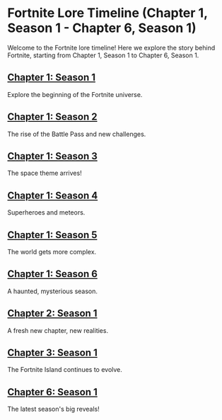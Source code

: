 # Fortnite Lore Timeline (Chapter 1, Season 1 - Chapter 6, Season 1)

Welcome to the Fortnite lore timeline! Here we explore the story behind Fortnite, starting from Chapter 1, Season 1 to Chapter 6, Season 1.

## [Chapter 1: Season 1](chapter1.md)
Explore the beginning of the Fortnite universe.

## [Chapter 1: Season 2](chapter2.md)
The rise of the Battle Pass and new challenges.

## [Chapter 1: Season 3](chapter3.md)
The space theme arrives!

## [Chapter 1: Season 4](chapter4.md)
Superheroes and meteors.

## [Chapter 1: Season 5](chapter5.md)
The world gets more complex.

## [Chapter 1: Season 6](chapter6.md)
A haunted, mysterious season.

## [Chapter 2: Season 1](chapter7.md)
A fresh new chapter, new realities.

## [Chapter 3: Season 1](chapter8.md)
The Fortnite Island continues to evolve.

## [Chapter 6: Season 1](chapter9.md)
The latest season's big reveals!
